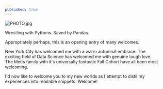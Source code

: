 ```yaml
---
published: true
---
```

![PHOTO.jpg]({{site.baseurl}}/_posts/PHOTO.jpg)

Wrestling with Pythons. Saved by Pandas.

Appropriately perhaps, this is an opening entry of many welcomes.

New York City has welcomed me with a warm autumnal embrace.
The exciting field of Data Science has welcomed me with genuine tough love.
The Metis family with it's universally fantastic Fall Cohort have all been most welcoming.

I'd now like to welcome you to my new worlds as I attempt to distil my experiences into readable snippets. Welcome!
